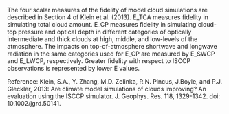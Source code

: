 The four scalar measures of the fidelity of model cloud simulations are described in Section 4 of Klein et al. (2013).  E\_TCA measures fidelity in simulating total cloud amount.  E\_CP measures fidelity in simulating cloud-top pressure and optical depth in different categories of optically intermediate and thick clouds at high, middle, and low-levels of the atmosphere. The impacts on top-of-atmosphere shortwave and longwave radiation in the same categories used for E\_CP are measured by E\_SWCP and E\_LWCP, respectively.  Greater fidelity with respect to ISCCP observations is represented by lower E values.

Reference: Klein, S.A., Y. Zhang, M.D. Zelinka, R.N. Pincus, J.Boyle, and P.J. Gleckler, 2013: Are climate model simulations of clouds improving? An evaluation using the ISCCP simulator. J. Geophys. Res. 118, 1329-1342. doi: 10.1002/jgrd.50141.